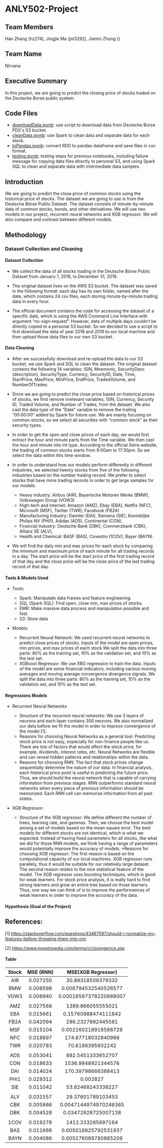 # ANLY502-Project

## Team Members

Han Zhang (hz274), Jingjie Ma (jm3292), Jiamin Zhong ()

## Team Name 

Nirvana

## Executive Summary

In this project, we are going to predict the closing price of stocks traded on the Deutsche Borse public system. 

## Code Files
* [downloadData.ipynb](https://github.com/hzhang17/ANLY502-Project/blob/master/downloadData.ipynb): use script to download data from Deutsche Borse PDS's S3 bucket.
* [cleanData.ipynb](https://github.com/hzhang17/ANLY502-Project/blob/master/cleanData.ipynb): use Spark to clean data and separate data for each stock.
* [toPandas.ipynb](https://github.com/hzhang17/ANLY502-Project/blob/master/toPandas.ipynb): convert RDD to pandas dataframe and save files in csv format.
* [testing.ipynb](https://github.com/hzhang17/ANLY502-Project/blob/master/testing.ipynb): testing steps for previous notebooks, including failure message for copying data files directly to personal S3, and using Spark SQL to clean and separate data with intermediate data samples.


## Introduction
We are going to predict the close price of common stocks using the historical price of stocks. The dataset we are going to use is from the Deutsche Börse Public Dataset. The dataset consists of minute-by-minute data of common stocks, bonds, and other derivatives. We will use two models in our project, recurrent neural networks and XGB regressor. We will also compare and contrast between different models. 


## Methodology
### Dataset Collection and Cleaning
#### Dataset Collection

* We collect the data of all stocks trading in the Deutsche Börse Public Dataset from January 1, 2018, to December 31, 2019. 

* The original dataset lives on the AWS S3 bucket. The dataset was saved in the following format: each day has its own folder, named after the date, which contains 24 csv files, each storing minute-by-minute trading data in every hour.

* The official document contains the code for accessing the dataset of a specific date, which is using the AWS Command Line Interface with argument “no-sign-request”. However, data of multiple days couldn’t be directly copied to a personal S3 bucket. So we decided to use a script to first download the data of year 2018 and 2019 to our local machine and then upload those data files to our own S3 bucket. 
 

#### Data Cleaning
* After we successfully download and re-upload the data to our S3 bucket, we use Spark and SQL to clean the dataset. The original dataset contains the following 14 variables: ISIN, Mnemonic, SecurityDesc (description),  SecurityType, Currency, SecurityID, Date, Time, StartPrice, MaxPrice, MinPrice, EndPrice, TradedVolume, and NumberOfTrades.

* Since we are going to predict the close price based on historical prices of stocks, we first remove irrelevant variables, ISIN, Currency, Security ID, Traded Volume, and Number of Trades, from the dataset. We also cast the data type of the “Date” variable to remove the trailing “00:00:00” added by Spark for future use. We are mainly focusing on common stocks, so we select all securities with “common stock” as their security types.

* In order to get the open and close prices of each day, we would first extract the hour and minute parts from the Time variable. We then cast the hour and minute into int type. According to the official Xetra website, the trading of common stocks starts from 9:00am to 17:30pm. So we select the data within this time window.

* In order to understand how our models perform differently in different industries, we selected twenty stocks from five of the following industries based on the number trading record. We prefer to select stocks that have more trading records in order to get large samples for our models. 
	* Heavy industry: Airbus (AIR), Bayerische Motoren Werke (BMW), Volkswagen Group (VOW3)
	* High-tech and Internet: Amazon (AMZ), Ebay (EBA), Netflix (NFC), Microsoft (MSF), Twitter (TWR), Facebook (FB2A)
	* Manufacturing Industry: Daimler (DAI), Siemens (SIE), Koninklijke Philips NV (PHI1), Adidas (ADS), Continental (CON), 
	* Financial Industry: Deutsche Bank (DBK), Commerzbank (CBK), Allianz SE (ALV), 
	* Health and Chemical: BASF (BAS), Covestro (1COV), Bayer (BAYN)

* We will find the daily min and max prices for each stock by comparing the minimum and maximum price of each minute for all trading records in a day. The start price will be the start price of the first trading record of that day and the close price will be the close price of the last trading record of that day. 


#### Tools & Models Used
* Tools:
	* Spark: Manipulate data frames and feature engineering. 
	* SQL (Spark SQL): Find open, close min, max prices of stocks.
	* EMR: Make massive data process and manipulation possible and fast. 
	* S3: Store data

* Models:
	* Recurrent Neural Network: We used recurrent neural networks to predict close prices of stocks. Inputs of the model are open prices, min prices, and max prices of each stock We split the data into three parts: 80% as the training set, 10% as the validation set, and 10% as the test set. 
	* XGBoost Regressor: We use XBG regression to train the data. Inputs of the model are some financial indicators, including various moving averages and moving average convergence divergence signals. We split the data into three parts: 80% as the training set, 10% as the validation set, and 10% as the test set. 

#### Regressions Models
* Recurrent Neural Networks
	* Structure of the recurrent neural networks: We use 3 layers of neurons and each layer contains 300 neurons. We also normalized our data before we fit the model in order to improve convergence of the model [1]. 
	* Reasons for choosing Neural Networks as a general tool: Predicting stock price is not easy, especially for non-finance people like us. There are lots of factors that would affect the stock price, for example, dividends, interest rates, etc. Neural Networks are flexible and can reveal hidden patterns and relationships within the data. 
	* Reasons for choosing RNN: The fact that stock prices change sequentially determine the nature of our data. In financial analysis, each historical price point is useful in predicting the future price. Thus, we should build the neural network that is capable of carrying information from previous stages. RNN outperforms standard neural networks when every piece of previous information should be memorized. Each RNN cell can memorize information from all past states. 

 * XGB Regressor: 
	* Structure of the XGB regressor: We define different the number of trees, learning rate, and gammas. Then, we choose the best model among a set of models based on the mean square error. The best models for different stocks are not identical, which is what we expected. Instead of having fixed parameters for all stocks, like what we did for those RNN models, we think having a range of parameters would potentially improve the accuracy of models. 
	*Reasons for choosing XGB regressor: The first reason is based on the computational capacity of our local machines. XGB regressor runs parallely, thus it would be suitable for our relatively large dataset. The second reason relates to the nice statistical feature of the model. The XGB regressor uses boosting techniques, which is good for weak learners.  For stock price analysis, it is really hard to find strong learners and grow an entire tree based on those learners. Thus, one way we can think of is to improve the performances of weak learners in order to improve the accuracy of the data. 

#### Hypothesis (Goal of the Project)

	





## References:
[1] https://stackoverflow.com/questions/43467597/should-i-normalize-my-features-before-throwing-them-into-rnn

[2] https://www.investopedia.com/terms/c/closingprice.asp 





#### Table

|  Stock  | MSE (RNN) | MSE(XGB Regressor) |
|:---:|:---:|:---:|
|  AIR     |     0.027250         |    30.89318509379332     | 
|   BMW    |      0.006598     |     0.006794532540526577   | 
|  VOW3     |      0.006940     |    0.00016597378220988007  | 
|  |  |
|  AMZ     |      0.027568     |    1389.866055555021   | 
|  EBA  |      0.015661       |    0.15760988474111842   | 
| FB2A |      0.042094   |     286.2327992445581    | 
|  MSF |    0.015104       |   0.002160218918588729   | 
| NFC  |    0.018897      |   174.87718032840988     | 
|   TWR    |      0.020783         |   70.6188395932242     | 
|  |  |
| ADS |    0.053041      |    882.5451333652707     | 
|  CON  |      0.018633      |    1536.9848921344576 | 
|  DAI  |      0.014024      |    170.39798666388413    | 
|  PHI1 |       0.029312     |      0.002827     | 
|  SIE |     0.011042    |     53.82468243338227    | 
| | |
|  ALV     |      0.031557       |      29.37601789103453     | 
|  CBK     |        0.005866  |    0.0047144974970246365   | 
|  DBK  |      0.004528      |    0.03472928725007138   | 
|  |  |
|  1COV  |    0.019278     |   1412.233285697164   | 
| BAS  |       0.011666    |    0.005018825792531937    | 
|  BAYN   |      0.004086     |    0.005276089780885209    | 
